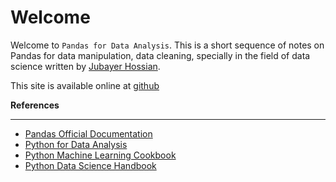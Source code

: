 # Welcome
Welcome to `Pandas for Data Analysis`. This is a short sequence of notes on Pandas for data manipulation, data cleaning, specially in the field of data science written by [Jubayer Hossian](https://jhossain.me/).

This site is available online at [github](https://hossainlab.github.io/pandas/)

**References** <hr>
* [Pandas Official Documentation](https://pandas.pydata.org/docs/)
* [Python for Data Analysis](https://www.oreilly.com/library/view/python-for-data/9781491957653/)
* [Python Machine Learning Cookbook](https://www.oreilly.com/library/view/python-machine-learning/9781786464477/)
* [Python Data Science Handbook](https://jakevdp.github.io/PythonDataScienceHandbook/)
